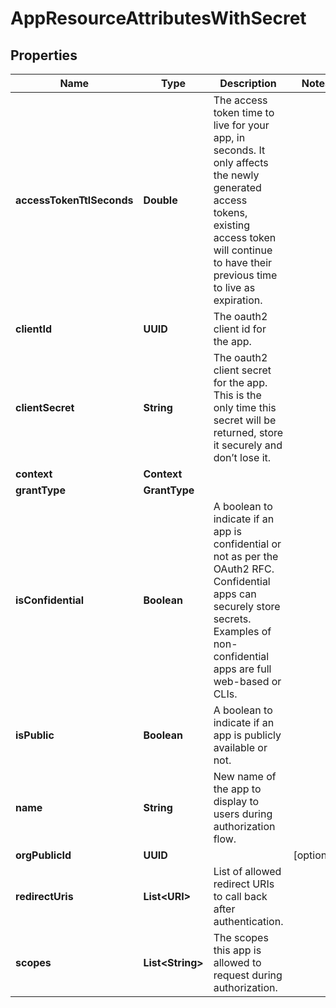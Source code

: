 

# AppResourceAttributesWithSecret


## Properties

| Name | Type | Description | Notes |
|------------ | ------------- | ------------- | -------------|
|**accessTokenTtlSeconds** | **Double** | The access token time to live for your app, in seconds. It only affects the newly generated access tokens, existing access token will  continue to have their previous time to live as expiration. |  |
|**clientId** | **UUID** | The oauth2 client id for the app. |  |
|**clientSecret** | **String** | The oauth2 client secret for the app. This is the only time this secret will be returned, store it securely and don’t lose it. |  |
|**context** | **Context** |  |  |
|**grantType** | **GrantType** |  |  |
|**isConfidential** | **Boolean** | A boolean to indicate if an app is confidential or not as per the OAuth2 RFC. Confidential apps can securely store secrets. Examples of non-confidential apps are full web-based or CLIs. |  |
|**isPublic** | **Boolean** | A boolean to indicate if an app is publicly available or not. |  |
|**name** | **String** | New name of the app to display to users during authorization flow. |  |
|**orgPublicId** | **UUID** |  |  [optional] |
|**redirectUris** | **List&lt;URI&gt;** | List of allowed redirect URIs to call back after authentication. |  |
|**scopes** | **List&lt;String&gt;** | The scopes this app is allowed to request during authorization. |  |



